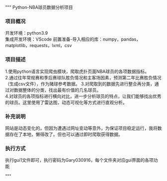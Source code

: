 """ Python-NBA球员数据分析项目
### 项目概况
开发环境：python3.9  
集成开发环境：VScode 
前置准备-导入相应的库：numpy，pandas，matplotlib，requests，lxml，csv  
### 项目描述
1.使用python语言实现爬虫模块，爬取虎扑页面NBA球员的各项数据指标。  
2.通过往年常规赛和季后赛球队胜负情况和主客场因素，预测第二年比赛胜负情况（生成csv文件），作为赌球参考数据。 
3.对爬取到的数据先进行整合再分类，通过对数据整体的分类，找出最有价值的几名球员。  
4.对球员的各项指标进行横向对比，进一步分析球员的特点，让我们能够找出优秀的球员。这里使用了雷达图，动态可视化等方式进行直观分析。  
 
###  补充说明
网站是动态变化的，但因为遭遇过网址变动等意外，为保证项目稳定运行，我将数据存在了本地，懒得改了。但也可以通过即时爬取获得数据。
###  执行方式
执行gui1文件即可，执行密码为Gary030916，每个文件夹对应gui界面的各项功能

"""